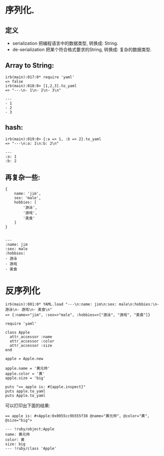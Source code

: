 # 序列化.

## 定义

- serialization  把编程语言中的数据类型, 转换成: String.
- de-serialization  把某个符合格式要求的String, 转换成: 复杂的数据类型.

## Array to String:

```
irb(main):017:0* require 'yaml'
=> false
irb(main):018:0> [1,2,3].to_yaml
=> "---\n- 1\n- 2\n- 3\n"

---
- 1
- 2
- 3

```

## hash:

```
irb(main):019:0> {:a => 1, :b => 2}.to_yaml
=> "---\n:a: 1\n:b: 2\n"

---
:a: 1
:b: 2

```

## 再复杂一些:

```
{
    name: 'jim',
    sex: 'male',
    hobbies: [
        '游泳',
        '游戏',
        '美食'
    ]
}


---
:name: jim
:sex: male
:hobbies:
- 游泳
- 游戏
- 美食
```

# 反序列化

```
irb(main):081:0* YAML.load "---\n:name: jim\n:sex: male\n:hobbies:\n- 游泳\n- 游戏\n- 美食\n"
=> {:name=>"jim", :sex=>"male", :hobbies=>["游泳", "游戏", "美食"]}
```

```
require 'yaml'

class Apple
  attr_accessor :name
  attr_accessor :color
  attr_accessor :size
end
```

```
apple = Apple.new

apple.name = '黄元帅'
apple.color = '黄'
apple.size = 'big'

puts "== apple is: #{apple.inspect}"
puts apple.to_yaml
puts Apple.to_yaml
```
可以打印出下面的结果:

```
== apple is: #<Apple:0x0055cc9b555f38 @name="黄元帅", @color="黄", @size="big">

--- !ruby/object:Apple
name: 黄元帅
color: 黄
size: big
--- !ruby/class 'Apple'

```
